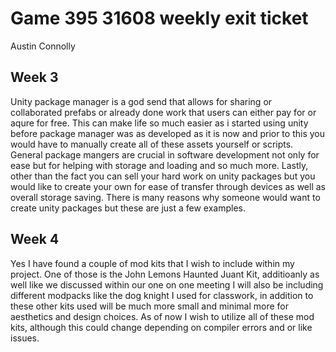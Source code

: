 # Game 395 31608 weekly exit ticket
Austin Connolly



## Week 3
Unity package manager is a god send that allows for sharing or collaborated prefabs or already done work that users can either pay for or aqure for free. This can make life so much easier as i started using unity before package manager was as developed as it is now and prior to this you would have to manually create all of these assets yourself or scripts. General package mangers are crucial in software development not only for ease but for helping with storage and loading and so much more. Lastly, other than the fact you can sell your hard work on unity packages but you would like to create your own for ease of transfer through devices as well as overall storage saving. There is many reasons why someone would want to create unity packages but these are just a few examples.

## Week 4
Yes I have found a couple of mod kits that I wish to include within my project. One of those is the John Lemons Haunted Juant Kit, additioanly as well like we discussed within our one on one meeting I will also be including different modpacks like the dog knight I used for classwork, in addition to these other kits used will be much more small and minimal more for aesthetics and design choices. As of now I wish to utilize all of  these mod kits, although this could change depending on compiler errors and or like issues. 
